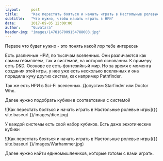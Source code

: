 ```yaml
---
layout:     post
title:      "Как перестать бояться и начать играть в Настольные ролевые игры"
subtitle:   "Что нужно, чтобы начать играть в НРИ"
date:       2017-09-05 12:00:00
author:     "Guvatara"
header-img: "images/1478167009154788003.jpg"
---
```



<p>Первое что будет нужно - это понять какой лор тебе интересен</p>
<p>Есть различные НРИ, по тысячам вселенных. Они различаются как самим геймплеем, так и системой, на которой основанны. К примеру есть D&D. Осонове ее есть фэнтезийный мир. Но за время с момента создания этой игры, у нее уже есть несколько вселенных и она порадила кучу других систем, как например Pathfinder.</p>

<p>Так же есть НРИ в Sci-Fi вселенных. Допустим Starfinder или Doctor Who.</p>

<p>Далее нужно подобрать кубики в соответсвиии с системой</p>

![Как перестать бояться и начать играть в Настольные ролевые игры]({{ site.baseurl }}/images/dice.jpg)

<p>У каждой системы есть свой набор кубиков. Есть даже экхотические кубики</p>

![Как перестать бояться и начать играть в Настольные ролевые игры]({{ site.baseurl }}/images/Warhammer.jpg)

<p>Далее нужно найти единомышлеников, которые готовы с вами играть.</p>

<p></p>


